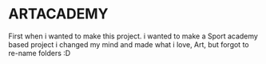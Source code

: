 # ARTACADEMY
First when i wanted to make this project. i wanted to make a Sport academy based project
i changed my mind and made what i love, Art, but forgot to re-name folders :D
